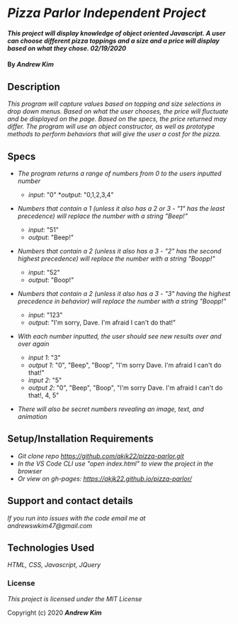# _Pizza Parlor Independent Project_

#### _This project will display knowledge of object oriented Javascript. A user can choose different pizza toppings and a size and a price will display based on what they chose. 02/19/2020_

#### By _**Andrew Kim**_

## Description

_This program will capture values based on topping and size selections in drop down menus.  Based on what the user chooses, the price will fluctuate and be displayed on the page. Based on the specs, the price returned may differ. The program will use an object constructor, as well as prototype methods to perform behaviors that will give the user a cost for the pizza._

## Specs

* _The program returns a range of numbers from 0 to the users inputted number_
  * _input_: "0"
  *_output_: "0,1,2,3,4"

* _Numbers that contain a 1 (unless it also has a 2 or 3 - "1" has the least precedence) will replace the number with a string "Beep!"_
  * _input_: "51"
  * _output_: "Beep!"

* _Numbers that contain a 2 (unless it also has a 3 - "2" has the second highest precedence) will replace the number with a string "Boopp!"_
  * _input_: "52"
  * _output_: "Boop!"

* _Numbers that contain a 2 (unless it also has a 3 - "3" having the highest precedence in behavior) will replace the number with a string "Boopp!"_
  * _input_: "123"
  * _output_: "I'm sorry, Dave. I'm afraid I can't do that!"

* _With each number inputted, the user should see new results over and over again_
  * _input 1_: "3"
  * _output 1_: "0", "Beep", "Boop", "I'm sorry Dave. I'm afraid I can't do that!"
  * _input 2_: "5"
  * _output 2_: "0", "Beep", "Boop", "I'm sorry Dave. I'm afraid I can't do that!, 4, 5"
* _There will also be secret numbers revealing an image, text, and animation_



## Setup/Installation Requirements

* _Git clone repo https://github.com/akjk22/pizza-parlor.git_
* _In the VS Code CLI use "open index.html" to view the project in the browser_
* _Or view on gh-pages: https://akjk22.github.io/pizza-parlor/_

## Support and contact details

_If you run into issues with the code email me at andrewswkim47@gmail.com_

## Technologies Used

_HTML, CSS, Javascript, JQuery_

### License

_This project is licensed under the MIT License_

Copyright (c) 2020 **_Andrew Kim_**